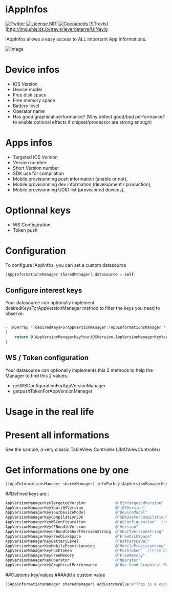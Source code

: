 iAppInfos
=========

[![Twitter](https://img.shields.io/badge/contact-@leverdeterre-green.svg)](http://twitter.com/leverdeterre)
[![License MIT](https://img.shields.io/badge/license-MIT-green.svg)](https://github.com/leverdeterre/iAppInfos/blob/master/LICENCE)
[![Cocoapods](http://img.shields.io/cocoapods/v/iAppInfos.svg)](https://github.com/leverdeterre/iAppInfos)
[![Travis](http://img.shields.io/travis/leverdeterre/UINavig

iAppInfos allows a easy access to ALL important App informations.  

![Image](demo.png)

# Device infos
*   iOS Version 
*   Device model
*   Free disk space
*   Free memory space
*   Battery level 
*   Operator name
*   Has good graphical performance?  (Why detect good/bad performance? to enable optional effects if chipset/processor are strong enough)

# Apps infos
*   Targeted iOS Version
*   Version number 
*   Short Version number
*   SDK use for compilation
*   Mobile provisionning push information (enable or not),
*   Mobile provisionning dev information (development / production),
*   Mobile provisionning UDID list (provisioned devices),

# Optionnal keys
*   WS Configuration
*   Token push

# Configuration

To configure iAppInfos, you can set a custom datasource
```objective-c
[AppInformationsManager sharedManager].datasource = self;
```

## Configure interest keys

Your datasource can optionally implement desiredKeysForAppVersionManager method to filter the keys you need to observe.

```objective-c

- (NSArray *)desiredKeysForAppVersionManager:(AppInformationsManager *)manager
{
    return @[AppVersionManagerKeyYouriOSVersion,AppVersionManagerKeyYourDeviceModel,AppVersionManagerKeyCompilationSDK, AppVersionManagerKeyCFBundleVersion, AppVersionManagerKeyFreeDiskSpace, AppVersionManagerKeyBatteryLevel, AppVersionManagerKeyFreeMemory, AppVersionManagerKeyMobileProvisionning, AppVersionManagerKeyPushToken,AppVersionManagerKeyWSConfiguration];
}
```
## WS / Token configuration  

Your datasource can optionally implements this 2 methods to help the Manager to find this 2 values.

+ getWSConfigurationForAppVersionManager
+ getpushTokenForAppVersionManager

# Usage in the real life 

# Present all informations

See the sample, a very classic TableView Controller (JMOViewController)

# Get informations one by one

```objective-c
[[AppInformationsManager sharedManager] infoForKey:AppVersionManagerKeyYouriOSVersion];
```

##Defined keys are :
```objective-c
AppVersionManagerKeyTargetedVersion             @"MinTargetedVersion"
AppVersionManagerKeyYouriOSVersion              @"iOSVersion"
AppVersionManagerKeyYourDeviceModel             @"DeviceModel"
AppVersionManagerKeyCompilationSDK              @"SDKUseForCompilation"
AppVersionManagerKeyWSConfiguration             @"WSConfiguration"  //From Datasource
AppVersionManagerKeyCFBundleVersion             @"Version"
AppVersionManagerKeyCFBundleShortVersionString  @"ShortVersionString"
AppVersionManagerKeyFreeDiskSpace               @"FreeDiskSpace"
AppVersionManagerKeyBatteryLevel                @"BatteryLevel"
AppVersionManagerKeyMobileProvisionning         @"MobileProvisionning"
AppVersionManagerKeyPushToken                   @"PushToken"  //From Datasource
AppVersionManagerKeyFreeMemory                  @"FreeMemory"
AppVersionManagerKeyOperator                    @"Operator"
AppVersionManagerKeyGraphicalPerformance        @"Has Good Graphical Performance"
```
##Customs key/values
###Add a custom value
```objective-c
[[AppInformationsManager sharedManager] addCustomValue:@"This is a custom value" forCustomKey:@"CustomKey1"];
```



